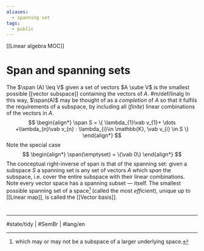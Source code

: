 ```yaml
---
aliases:
  - spanning set
tags:
  - public
---
```

[[Linear algebra MOC]]
# Span and spanning sets
The $\span (A) \leq V$ given a set of vectors $A \sube V$
is the smallest possible [[vector subspace]] 
containing the vectors of $A$. #m/def/linalg 
In this way, $\span(A)$ may be thought of as a _completion_ of $A$
so that it fulfils the requirements of a subspace,
by including all (_finite_) linear combinations of the vectors in $A$.
$$
\begin{align*}
\span S = \{ \lambda_{1}\vab v_{1}+ \dots +\lambda_{n}\vab v_{n} : \lambda_{i}\in \mathbb{K}, \vab v_{i} \in S \}
\end{align*}
$$
Note the special case
$$
\begin{align*}
\span(\emptyset) = \{\vab 0\}
\end{align*}
$$
The conceptual right-inverse of span is that of the spanning set:
given a subspace $S$ a spanning set is any set of vectors $A$ which _span_ the subspace,
i.e. cover the entire subspace with their linear combinations.
Note every vector space has a spanning subset — itself.
The smallest possible spanning set of a space[^sub] (called the most _efficient_),
unique up to [[Linear map]],
is called the [[Vector basis]].

[^sub]: which may or may not be a subspace of a larger underlying space.


#
---
#state/tidy | #SemBr | #lang/en